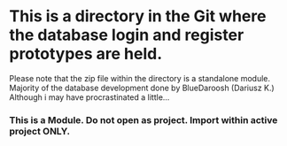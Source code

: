 # This is a directory in the Git where the database login and register prototypes are held.

Please note that the zip file within the directory is a standalone module.
Majority of the database development done by BlueDaroosh (Dariusz K.)
Although i may have procrastinated a little...
### This is a Module. Do not open as project. Import within active project ONLY.

